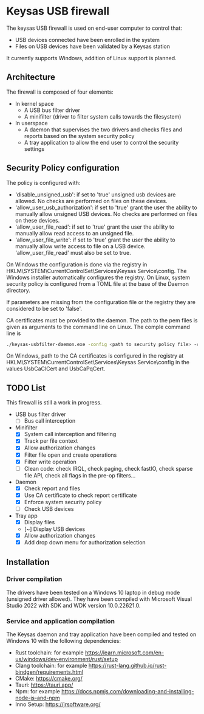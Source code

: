 # Keysas USB firewall

The keysas USB firewall is used on end-user computer to control that:

- USB devices connected have been enrolled in the system
- Files on USB devices have been validated by a Keysas station

It currently supports Windows, addition of Linux support is planned.

## Architecture

The firewall is composed of four elements:

- In kernel space
  - A USB bus filter driver
  - A minifilter (driver to filter system calls towards the filesystem)
- In userspace
  - A daemon that supervises the two drivers and checks files and reports based on the system security policy
  - A tray application to allow the end user to control the security settings

## Security Policy configuration

The policy is configured with:

- 'disable_unsigned_usb': if set to 'true' unsigned usb devices are allowed. No checks are performed on files on these devices.
- 'allow_user_usb_authorization': if set to 'true' grant the user the ability to manually allow unsigned USB devices. No checks are performed on files on these devices.
- 'allow_user_file_read': if set to 'true' grant the user the ability to manually allow read access to an unsigned file.
- 'allow_user_file_write': if set to 'true' grant the user the ability to manually allow write access to file on a USB device. 'allow_user_file_read' must also be set to true.

On Windows the configuration is done via the registry in HKLM\SYSTEM\CurrentControlSet\Services\Keysas Service\config. The Windows installer automatically configures the registry.
On Linux, system security policy is configured from a TOML file at the base of the Daemon directory.

If parameters are missing from the configuration file or the registry they are considered to be set to 'false'.

CA certificates must be provided to the daemon. The path to the pem files is given as arguments to the command line on Linux.
The comple command line is

```bash
./keysas-usbfilter-daemon.exe -config <path to security policy file> -ca_cl <path to CA ED25519 certificate> -ca_pq <path to CA Dilithium5 certificate>
```

On Windows, path to the CA certificates is configured in the registry at HKLM\SYSTEM\CurrentControlSet\Services\Keysas Service\config in the values UsbCaClCert and UsbCaPqCert.

## TODO List

 This firewall is still a work in progress.

- USB bus filter driver
  - [ ] Bus call interception
- Minifilter
  - [X] System call interception and filtering
  - [X] Track per file context
  - [X] Allow authorization changes
  - [X] Filter file open and create operations
  - [X] Filter write operation
  - [ ] Clean code: check IRQL, check paging, check fastIO, check sparse file API, check all flags in the pre-op filters...
- Daemon
  - [X] Check report and files
  - [X] Use CA certificate to check report certificate
  - [X] Enforce system security policy
  - [ ] Check USB devices
- Tray app
  - [X] Display files
  - [~] Display USB devices
  - [X] Allow authorization changes
  - [X] Add drop down menu for authorization selection

## Installation

### Driver compilation

The drivers have been tested on a Windows 10 laptop in debug mode (unsigned driver allowed).
They have been compiled with Microsoft Visual Studio 2022 with SDK and WDK version 10.0.22621.0.

### Service and application compilation

The Keysas daemon and tray application have been compiled and tested on Windows 10 with the following dependencies:

- Rust toolchain: for example <https://learn.microsoft.com/en-us/windows/dev-environment/rust/setup>
- Clang toolchain: for example <https://rust-lang.github.io/rust-bindgen/requirements.html>
- CMake: <https://cmake.org/>
- Tauri: <https://tauri.app/>
- Npm: for example <https://docs.npmjs.com/downloading-and-installing-node-js-and-npm>
- Inno Setup: <https://jrsoftware.org/> 
